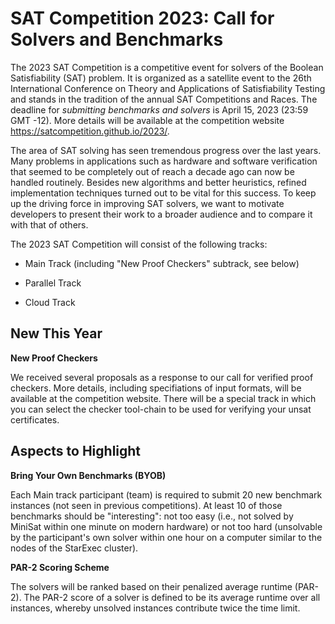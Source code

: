 # SAT Competition 2023: Call for Solvers and Benchmarks

The 2023 SAT Competition is a competitive event for solvers of the Boolean Satisfiability (SAT) problem. It is organized as a satellite event to the 26th International Conference on Theory and Applications of Satisfiability Testing and stands in the tradition of the annual SAT Competitions and Races. The deadline for *submitting benchmarks and solvers* is April 15, 2023 (23:59 GMT -12). More details will be available at the competition website https://satcompetition.github.io/2023/.

The area of SAT solving has seen tremendous progress over the last years. Many problems in applications such as hardware and software verification that seemed to be completely out of reach a decade ago can now be handled routinely. Besides new algorithms and better heuristics, refined implementation techniques turned out to be vital for this success.
To keep up the driving force in improving SAT solvers, we want to motivate developers to present their work to a broader audience and to compare it with that of others.

The 2023 SAT Competition will consist of the following tracks:

* Main Track (including "New Proof Checkers" subtrack, see below)

* Parallel Track

* Cloud Track


## New This Year

**New Proof Checkers**

We received several proposals as a response to our call for verified proof checkers.
More details, including specifiations of input formats, will be available at the competition website.
There will be a special track in which you can select the checker tool-chain to be used for verifying your unsat certificates.


## Aspects to Highlight

**Bring Your Own Benchmarks (BYOB)**

Each Main track participant (team) is required to submit 20 new benchmark instances (not seen in previous competitions). At least 10 of those benchmarks should be "interesting": not too easy (i.e., not solved by MiniSat within one minute on modern hardware) or not too hard (unsolvable by the participant's own solver within one hour on a computer similar to the nodes of the StarExec cluster).

**PAR-2 Scoring Scheme**

The solvers will be ranked based on their penalized average runtime (PAR-2). The PAR-2 score of a solver is defined to be its average runtime over all instances, whereby unsolved instances contribute twice the time limit.

